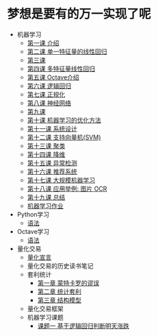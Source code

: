 # 梦想是要有的万一实现了呢


* 机器学习
	* [第一课 介绍](./src/machineLearning/Lesson1.md)
	* [第二课 单一特征量的线性回归](./src/machineLearning/Lesson2.md)
	* [第三课](./src/machineLearning/Lesson3.md)
	* [第四课 多特征量线性回归](./src/machineLearning/Lesson4.md)
	* [第五课 Octave介绍](./src/machineLearning/Lesson5.md)
	* [第六课 逻辑回归](./src/machineLearning/Lesson6.md)
	* [第七课 正规化](./src/machineLearning/Lesson7.md)
	* [第八课 神经网络](./src/machineLearning/Lesson8.md)
	* [第九课](./src/machineLearning/Lesson9.md)
	* [第十课 机器学习的优化方法](./src/machineLearning/Lesson10.md)
	* [第十一课 系统设计](./src/machineLearning/Lesson11.md)
	* [第十二课 支持向量机(SVM)](./src/machineLearning/Lesson12.md)
	* [第十三课 聚类](./src/machineLearning/Lesson13.md)
	* [第十四课 降维](./src/machineLearning/Lesson14.md)
	* [第十五课 异常检测](./src/machineLearning/Lesson15.md)
	* [第十六课 推荐系统](./src/machineLearning/Lesson16.md)
	* [第十七课 大规模机器学习](./src/machineLearning/Lesson17.md)
	* [第十八课 应用举例: 图片 OCR](./src/machineLearning/Lesson18.md)
	* [第十九课 总结](./src/machineLearning/Lesson19.md)
	* [机器学习作业](./src/machineLearning/ex.md)
* Python学习
   * [语法](./src/python/语法.md)
* Octave学习
   * [语法](./src/octave/Octave语法.md)
* 量化交易
	* [量化宣言](./src/quant/量化宣言.md)
	* 量化交易的历史读书笔记
	* 套利统计
		* [第一章 蒙特卡罗的谬误](./src/quant/statARB/第一章.md)
		* [第二章 统计套利](./src/quant/statARB/第二章.md)
		* [第三章 结构模型](./src/quant/statARB/第三章.md)
	* 量化交易框架
	* 机器学习课题
		* [课题一 基于逻辑回归判断明天涨跌](./src/quant/基于逻辑回归判断明天涨跌.md)
